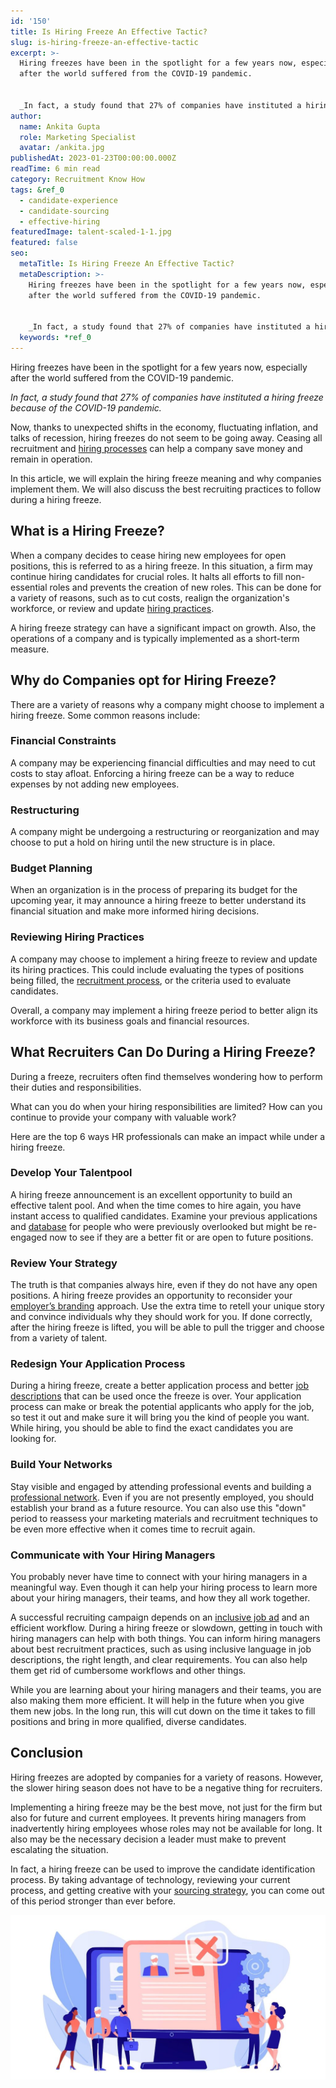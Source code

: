 ```yaml
---
id: '150'
title: Is Hiring Freeze An Effective Tactic?
slug: is-hiring-freeze-an-effective-tactic
excerpt: >-
  Hiring freezes have been in the spotlight for a few years now, especially
  after the world suffered from the COVID-19 pandemic.


  _In fact, a study found that 27% of companies have instituted a hiring...
author:
  name: Ankita Gupta
  role: Marketing Specialist
  avatar: /ankita.jpg
publishedAt: 2023-01-23T00:00:00.000Z
readTime: 6 min read
category: Recruitment Know How
tags: &ref_0
  - candidate-experience
  - candidate-sourcing
  - effective-hiring
featuredImage: talent-scaled-1-1.jpg
featured: false
seo:
  metaTitle: Is Hiring Freeze An Effective Tactic?
  metaDescription: >-
    Hiring freezes have been in the spotlight for a few years now, especially
    after the world suffered from the COVID-19 pandemic.


    _In fact, a study found that 27% of companies have instituted a hiring...
  keywords: *ref_0
---
```


Hiring freezes have been in the spotlight for a few years now, especially after the world suffered from the COVID-19 pandemic.

_In fact, a study found that 27% of companies have instituted a hiring freeze because of the COVID-19 pandemic._

<!--more-->

Now, thanks to unexpected shifts in the economy, fluctuating inflation, and talks of recession, hiring freezes do not seem to be going away. Ceasing all recruitment and [hiring processes](https://www.thetalentpool.ai/) can help a company save money and remain in operation.

In this article, we will explain the hiring freeze meaning and why companies implement them. We will also discuss the best recruiting practices to follow during a hiring freeze.

## **What is a Hiring Freeze?**

When a company decides to cease hiring new employees for open positions, this is referred to as a hiring freeze. In this situation, a firm may continue hiring candidates for crucial roles. It halts all efforts to fill non-essential roles and prevents the creation of new roles. This can be done for a variety of reasons, such as to cut costs, realign the organization's workforce, or review and update [hiring practices](https://www.thetalentpool.ai/blogs/increase-hiring-efficiency-by-tracking-these-key-parameters/).

A hiring freeze strategy can have a significant impact on growth. Also, the operations of a company and is typically implemented as a short-term measure.

## **Why do Companies opt for Hiring Freeze?**

There are a variety of reasons why a company might choose to implement a hiring freeze. Some common reasons include:

### **Financial Constraints**

A company may be experiencing financial difficulties and may need to cut costs to stay afloat. Enforcing a hiring freeze can be a way to reduce expenses by not adding new employees.

### **Restructuring**

A company might be undergoing a restructuring or reorganization and may choose to put a hold on hiring until the new structure is in place.

### **Budget Planning**

When an organization is in the process of preparing its budget for the upcoming year, it may announce a hiring freeze to better understand its financial situation and make more informed hiring decisions.

### **Reviewing Hiring Practices**

A company may choose to implement a hiring freeze to review and update its hiring practices. This could include evaluating the types of positions being filled, the [recruitment process](https://www.thetalentpool.ai/blogs/3-key-recruitment-metrics-quantify-your-talent-acquisition-process/), or the criteria used to evaluate candidates.

Overall, a company may implement a hiring freeze period to better align its workforce with its business goals and financial resources.

## **What Recruiters Can Do During a Hiring Freeze?**

During a freeze, recruiters often find themselves wondering how to perform their duties and responsibilities.

What can you do when your hiring responsibilities are limited? How can you continue to provide your company with valuable work?

Here are the top 6 ways HR professionals can make an impact while under a hiring freeze.

### **Develop Your Talentpool**

A hiring freeze announcement is an excellent opportunity to build an effective talent pool. And when the time comes to hire again, you have instant access to qualified candidates. Examine your previous applications and [database](https://www.thetalentpool.ai/blogs/how-to-better-manage-your-candidate-database-in-a-few-simple-ways/) for people who were previously overlooked but might be re-engaged now to see if they are a better fit or are open to future positions.

### **Review Your Strategy**

The truth is that companies always hire, even if they do not have any open positions. A hiring freeze provides an opportunity to reconsider your [employer’s branding](https://www.thetalentpool.ai/blogs/7-ways-boost-your-employer-brand/) approach. Use the extra time to retell your unique story and convince individuals why they should work for you. If done correctly, after the hiring freeze is lifted, you will be able to pull the trigger and choose from a variety of talent.

### **Redesign Your Application Process**

During a hiring freeze, create a better application process and better [job descriptions](https://www.thetalentpool.ai/blogs/why-job-description-important-in-recruitment-these-days/) that can be used once the freeze is over. Your application process can make or break the potential applicants who apply for the job, so test it out and make sure it will bring you the kind of people you want. While hiring, you should be able to find the exact candidates you are looking for.

### **Build Your Networks**

Stay visible and engaged by attending professional events and building a [professional network](https://www.thetalentpool.ai/blogs/4-recruitment-communities-should-join-build-network/). Even if you are not presently employed, you should establish your brand as a future resource. You can also use this "down" period to reassess your marketing materials and recruitment techniques to be even more effective when it comes time to recruit again.

### **Communicate with Your Hiring Managers**

You probably never have time to connect with your hiring managers in a meaningful way. Even though it can help your hiring process to learn more about your hiring managers, their teams, and how they all work together.

A successful recruiting campaign depends on an [inclusive job ad](https://www.thetalentpool.ai/blogs/how-to-write-inclusive-job-descriptions/) and an efficient workflow. During a hiring freeze or slowdown, getting in touch with hiring managers can help with both things. You can inform hiring managers about best recruitment practices, such as using inclusive language in job descriptions, the right length, and clear requirements. You can also help them get rid of cumbersome workflows and other things.

While you are learning about your hiring managers and their teams, you are also making them more efficient. It will help in the future when you give them new jobs. In the long run, this will cut down on the time it takes to fill positions and bring in more qualified, diverse candidates.

## **Conclusion**

Hiring freezes are adopted by companies for a variety of reasons. However, the slower hiring season does not have to be a negative thing for recruiters.

Implementing a hiring freeze may be the best move, not just for the firm but also for future and current employees. It prevents hiring managers from inadvertently hiring employees whose roles may not be available for long. It also may be the necessary decision a leader must make to prevent escalating the situation.

In fact, a hiring freeze can be used to improve the candidate identification process. By taking advantage of technology, reviewing your current process, and getting creative with your [sourcing strategy](https://www.thetalentpool.ai/blogs/5-candidate-sourcing-strategies-find-the-right-talent/), you can come out of this period stronger than ever before.

![hiring talent](images/talent-scaled-1-1-1024x535.jpg)
